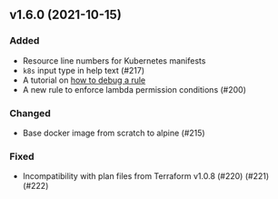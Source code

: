 ## v1.6.0 (2021-10-15)

### Added
* Resource line numbers for Kubernetes manifests
* `k8s` input type in help text (#217)
* A tutorial on [how to debug a rule](https://regula.dev/examples/debug-tutorial.html)
* A new rule to enforce lambda permission conditions (#200)

### Changed
* Base docker image from scratch to alpine (#215)

### Fixed
* Incompatibility with plan files from Terraform v1.0.8 (#220) (#221) (#222)